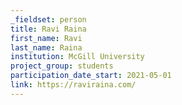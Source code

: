 ```yaml
---
_fieldset: person
title: Ravi Raina
first_name: Ravi
last_name: Raina
institution: McGill University
project_group: students
participation_date_start: 2021-05-01
link: https://raviraina.com/
---
```

